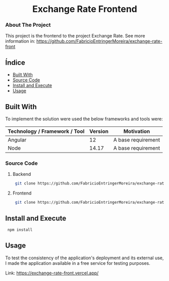 <br />
<p align="center">
<h1 align="center">Exchange Rate Frontend</h1>



<!-- ABOUT THE PROJECT -->
### About The Project

This project is the frontend to the project Exchange Rate.
See more information in: https://github.com/FabricioEntringerMoreira/exchange-rate-front

## Índice

- [Built With](#built-with)
- [Source Code](#source-code)
- [Install and Execute](#install-and-execute)
- [Usage](#usage)
    

## Built With

To implement the solution were used the below frameworks and tools were:

| Technology / Framework / Tool | Version | Motivation |
| --- | --- | --- |
| Angular | 12 | A base requirement |
| Node | 14.17 | A base requirement |


### Source Code

1. Backend
   ```sh
    git clone https://github.com/FabricioEntringerMoreira/exchange-rate.git
   ```
2. Frontend
   ```sh
    git clone https://github.com/FabricioEntringerMoreira/exchange-rate-front.git
   ```


## Install and Execute

   ```sh
    npm install
   ```
    

## Usage

To test the consistency of the application's deployment and its external use, I made the application available in a free service for testing purposes.

Link: https://exchange-rate-front.vercel.app/
